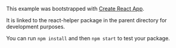 This example was bootstrapped with [Create React App](https://github.com/facebook/create-react-app).

It is linked to the react-helper package in the parent directory for development purposes.

You can run `npm install` and then `npm start` to test your package.
